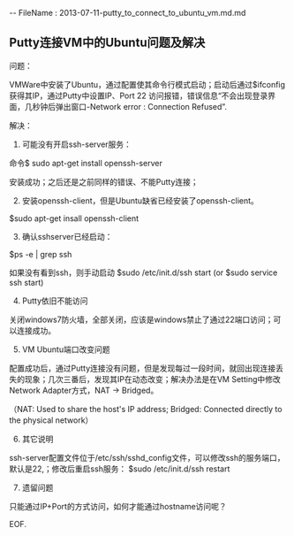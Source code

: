 -- FileName : 2013-07-11-putty_to_connect_to_ubuntu_vm.md.md

## Putty连接VM中的Ubuntu问题及解决

问题：

VMWare中安装了Ubuntu，通过配置使其命令行模式启动；启动后通过$ifconfig获得其IP，通过Putty中设置IP、Port 22 访问报错，错误信息“不会出现登录界面，几秒钟后弹出窗口-Network error : Connection Refused”.

解决：

1. 可能没有开启ssh-server服务：

命令$ sudo apt-get install openssh-server

安装成功；之后还是之前同样的错误、不能Putty连接；

2. 安装openssh-client，但是Ubuntu缺省已经安装了openssh-client。

$sudo apt-get insall openssh-client

3. 确认sshserver已经启动：

$ps -e | grep ssh

如果没有看到ssh，则手动启动 $sudo /etc/init.d/ssh start (or $sudo service ssh start)

4. Putty依旧不能访问

关闭windows7防火墙，全部关闭，应该是windows禁止了通过22端口访问；可以连接成功。

5. VM Ubuntu端口改变问题

配置成功后，通过Putty连接没有问题，但是发现每过一段时间，就回出现连接丢失的现象；几次三番后，发现其IP在动态改变；解决办法是在VM Setting中修改Network Adapter方式，NAT -> Bridged。

（NAT: Used to share the host's IP address; Bridged: Connected directly to the physical network）

6. 其它说明

ssh-server配置文件位于/etc/ssh/sshd_config文件，可以修改ssh的服务端口，默认是22,；修改后重启ssh服务： $sudo /etc/init.d/ssh restart

7. 遗留问题

只能通过IP+Port的方式访问，如何才能通过hostname访问呢？


EOF.
